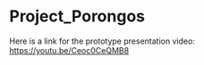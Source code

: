 # Project_Porongos

Here is a link for the prototype presentation video: https://youtu.be/Ceoc0CeQMB8
